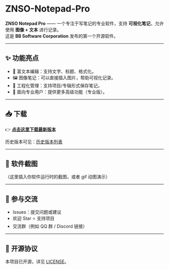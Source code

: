 # ZNSO-Notepad-Pro

**ZNSO Notepad Pro** —— 一个专注于写笔记的专业软件，支持 **可视化笔记**，允许使用 **图像 + 文本** 进行记录。  
这是 **BB Software Corporation** 发布的第一个开源软件。  

---

## ✨ 功能亮点
- 📝 富文本编辑：支持文字、标题、格式化。
- 🖼️ 图像笔记：可以直接插入图片，帮助可视化记录。
- 📂 工程化管理：支持项目/专辑形式保存笔记。
- 🎯 面向专业用户：提供更多高级功能（专业版）。

---

## 📥 下载
👉 [**点击这里下载最新版本**](https://github.com/BB-Software-Corporation/ZNSO-Notepad-Pro/releases/latest)  

历史版本可见：[历史版本列表](https://github.com/BB-Software-Corporation/ZNSO-Notepad-Pro/releases)

---

## 📸 软件截图
（这里插入你软件运行时的截图，或者 gif 动图演示）

---

## 🤝 参与交流
- Issues：提交问题或建议  
- 欢迎 Star ⭐ 支持项目  
- 交流群（例如 QQ 群 / Discord 链接）

---

## 📜 开源协议
本项目已开源，详见 [LICENSE](./LICENSE)。
